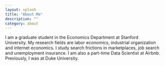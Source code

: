 ```yaml
---
layout: splash
title: "About Me"
description: ""
category: about
---
```


I am a graduate student in the Economics Department at Stanford University. My research fields are labor economics, industrial organization and internet economics. I study search frictions in marketplaces, job search and unemployment insurance.  I am also a part-time Data Scientist at Airbnb. Previously, I was at Duke University.